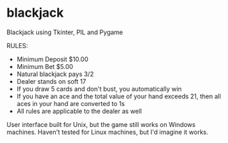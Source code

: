 # blackjack
Blackjack using Tkinter, PIL and Pygame

RULES:
 - Minimum Deposit $10.00
 - Minimum Bet $5.00
 - Natural blackjack pays 3/2
 - Dealer stands on soft 17
 - If you draw 5 cards and don't bust, you automatically win
 - If you have an ace and the total value of your hand exceeds 21, then all aces in your hand are  converted to 1s
 - All rules are applicable to the dealer as well
 


 User interface built for Unix, but the game still works on Windows machines. Haven't tested for Linux machines, but I'd imagine it works.


